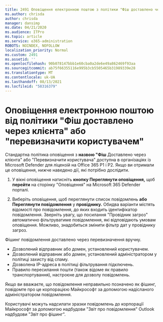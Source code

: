 ```yaml
---
title: 2491 Оповіщення електронною поштою з політики "Фіш доставлено через клієнта" або "перевизначено користувачем"
ms.author: chrisda
author: chrisda
manager: dansimp
ms.date: 04/21/2020
ms.audience: ITPro
ms.topic: article
ms.service: o365-administration
ROBOTS: NOINDEX, NOFOLLOW
localization_priority: Normal
ms.custom: 2491
ms.assetid: ''
ms.openlocfilehash: 90b078147bbb1e60cba0a2de6e49a862469f93aa
ms.sourcegitcommit: ab75f66355116e995b3cb5505465b31989339e28
ms.translationtype: MT
ms.contentlocale: uk-UA
ms.lasthandoff: 08/13/2021
ms.locfileid: "58316379"
---
```

# <a name="alert-email-messages-from-the-phish-delivered-due-to-tenant-or-user-override-policy"></a>Оповіщення електронною поштою від політики "Фіш доставлено через клієнта" або "перевизначити користувачем"

Стандартна політика оповіщення з **назвою "Фіш** Доставлено через клієнта" або "Перевизначити користувача" доступна в організаціях із Microsoft Defender для ліцензій на Office 365 P1 і P2. Якщо ви отримали це оповіщення, нижче наведено дії, які потрібно дослідити.

1. У вікні оповіщення натисніть **кнопку Переглянути оповіщення,** щоб **перейти** на сторінку "Оповіщення" на Microsoft 365 Defender порталі.

2. Виберіть оповіщення, щоб переглянути список повідомлень **або Переглянути повідомлення** у **провіднику.** Обидва варіанти містять відомості про повідомлення, до яких входить ідентифікатор повідомлення. Зверніть увагу, що посилання "Провідник загроз" автоматично фільтруватиме повідомлення, які відповідають умовам оповіщення. Можливо, знадобиться змінити фільтр дат у провіднику загроз.

Фішинг повідомлення доставлено через перевизначення вручну.

- Дозволений відправник або домен, установлений користувачем.
- Дозволений відправник або домен, установлений адміністратором у політиці захисту від спаму.
- Дозволена IP-адреса в політиці фільтрування підключень.
- Правило пересилання пошти (також відоме як правило транспортування), настроєне для дозволу повідомлень.

Якщо ви вважаєте, що повідомлення неправильно позначено як [](https://docs.microsoft.com/microsoft-365/security/office-365-security/admin-submission) фішинг, повідомте про це корпорацією Майкрософт за допомогою надісланого адміністратором повідомлення.

Користувачі можуть [](https://docs.microsoft.com/microsoft-365/security/office-365-security/enable-the-report-message-add-in) надсилати зразки повідомлень до корпорації Майкрософт за допомогою надбудови "Звіт про повідомлення" Outlook надбудови "Звіт про фішинг".
